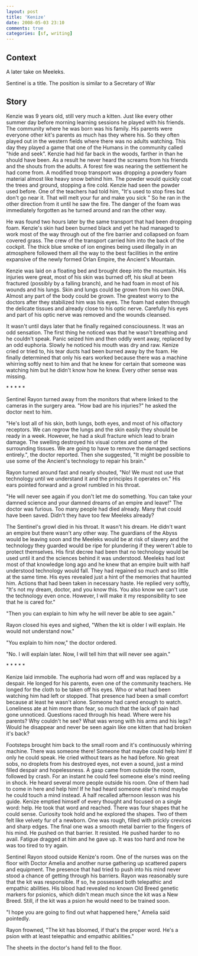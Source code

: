 ```yaml
---
layout: post
title: 'Kenize'
date: 2008-05-03 23:10
comments: true
categories: [sf, writing]
---
```

## Context
A later take on Meeleks.

Sentinel is a title. The position is similar to a Secretary of War

## Story
Kenzie was  9 years old, still very much a kitten. Just like every other summer day before morning learning sessions he played with his friends. The community where he was born was his family. His parents were everyone other kit's parents as much has they where his. So they often played out in the western fields where there was no adults watching. This day they played a game that one of the Humans in the community called "hide and seek". Kenzie had hid far back in the woods, farther in than he should have been. As a result he never heard the screams from his friends and the shouts from the adults. A forest fire was nearing the settlement he had come from. A modified troop transport was dropping a powdery foam material almost like heavy snow behind him. The powder would quickly coat the trees and ground, stopping a fire cold. Kenzie had seen the powder used before. One of the teachers had told him, "It's used to stop fires but don't go near it. That will melt your fur and make you sick " So he ran in the other direction from it until he saw the fire. The danger of the foam was immediately forgotten as he turned around and ran the other way. 

He was found two hours later by the same transport that had been dropping foam. Kenzie's skin had been burned black and yet he had managed to work most of the way through out of the fire barrier and collapsed on foam covered grass. The crew of the transport carried him into the back of the cockpit. The thick blue smoke of ion engines being used illegally in an atmosphere followed them all the way to the best facilities in the entire expansive of the newly formed Orlan Empire, the Ancient's Mountain.

Kenzie was laid on a floating bed and brought deep into the mountain. His injuries were great, most of his skin was burned off, his skull at been fractured (possibly by a falling branch), and he had foam in most of his wounds and his lungs. Skin and lungs could be grown from his own DNA. Almost any part of the body could be grown. The greatest worry to the doctors after they stabilized him was his eyes. The foam had eaten through the delicate tissues and already close to his optic nerve. Carefully his eyes and part of his optic nerve was removed and the wounds cleansed.

It wasn't until days later that he finally regained consciousness. It was an odd sensation. The first thing he noticed was that he wasn't breathing and he couldn't speak. Panic seized him and then oddly went away, replaced by an odd euphoria. Slowly he noticed his mouth was dry and raw. Kenize cried or tried to, his tear ducts had been burned away by the foam. He finally determined that only his ears worked because there was a machine whirring softly next to him and that he knew for certain that someone was watching him but he didn't know how he knew. Every other sense was missing.

\* * * * * 

Sentinel Rayon turned away from the monitors that where linked to the cameras in the surgery area. "How bad are his injuries?" he asked the doctor next to him. 

"He's lost all of his skin, both lungs, both eyes, and most of his olfactory receptors. We can regrow the lungs and the skin easily they should be ready in a week. However, he had a skull fracture which lead to brain damage. The swelling destroyed his visual cortex and some of the surrounding tissues. We are going to have to remove the damaged sections entirely.", the doctor reported. Then she suggested, "It might be possible to use some of the Ancient's technology to repair his brain."

Rayon turned around fast and nearly shouted, "No! We must not use that technology until we understand it and the principles it operates on." His ears pointed forward and a growl rumbled in his throat. 

"He will never see again if you don't let me do something. You can take your damned science and your damned dreams of an empire and leave!" The doctor was furious. Too many people had died already. Many that could have been saved. Didn't they have too few Meeleks already?

The Sentinel's growl died in his throat. It wasn't his dream. He didn't want an empire but there wasn't any other way. The guardians of the Abyss would be leaving soon and the Meeleks would be at risk of slavery and the technology they guarded would be ripe for plundering if they weren't able to protect themselves. His first decree had been that no technology would be used until it and the sciences behind it was understood. Meeleks had lost most of that knowledge long ago and he knew that an empire built with half understood technology would fall. They had regained so much and so little at the same time. His eyes revealed just a hint of the memories that haunted him. Actions that had been taken in necessary haste. He replied very softly, "It's not my dream, doctor, and you know this. You also know we can't use the technology even once. However, I will make it my responsibility to see that he is cared for."

"Then you can explain to him why he will never be able to see again."

Rayon closed his eyes and sighed, "When the kit is older I will explain. He would not understand now."

"You explain to him now," the doctor ordered. 

"No. I will explain later. Now, I will tell him that will never see again."

\* * * * * 

Kenize laid immobile. The euphoria had worn off and was replaced by a despair. He longed for his parents, even one of the community teachers. He longed for the cloth to be taken off his eyes. Who or what had been watching him had left or stopped. That presence had been a small comfort because at least he wasn't alone. Someone had cared enough to watch. Loneliness ate at him more than fear, so much that the lack of pain had gone unnoticed. Questions raced through his head. Where were his parents? Why couldn't he see? What was wrong with his arms and his legs? Would he disappear and never be seen again like one kitten that had broken it's back?

Footsteps brought him back to the small room and it's continuously whirring machine. There was someone there! Someone that maybe could help him! If only he could speak. He cried without tears as he had before. No great sobs, no droplets from his destroyed eyes, not even a sound, just a mind filled despair and hopelessness. A gasp came from outside the room, followed by crash. For an instant he could feel someone else's mind reeling in shock. He heard several more people outside his room. One of them had to come in here and help him! If he had heard someone else's mind maybe he could touch a mind instead. A half recalled afternoon lesson was his guide. Kenize emptied himself of every thought and focused on a single word: help. He took that word and reached. There was four shapes that he could sense. Curiosity took hold and he explored the shapes. Two of them felt like velvety fur of a newborn. One was rough, filled with prickly crevices and sharp edges. The final one was a smooth metal barrier to the fingers of his mind. He pushed on that barrier. It resisted. He pushed harder to no avail. Fatigue dragged at him and he gave up. It was too hard and now he was too tired to try again.

Sentinel Rayon stood outside Kenize's room. One of the nurses was on the floor with Doctor Amelia and another nurse gathering up scattered papers and equipment. The presence that had tried to push into his mind never stood a chance of getting through his barriers. Rayon was reasonably sure that the kit was responsible. If so, he possessed both telepathic and empathic abilities. His blood had revealed no known Old Breed genetic markers for psionics, which didn't mean much since the kit was a New Breed. Still, if the kit was a psion he would need to be trained soon. 

"I hope you are going to find out what happened here," Amelia said pointedly. 

Rayon frowned, "The kit has bloomed, if that's the proper word. He's a psion with at least telepathic and empathic abilities."

The sheets in the doctor's hand fell to the floor.
